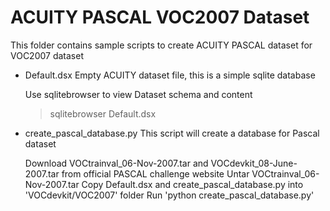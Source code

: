 # ACUITY PASCAL VOC2007 Dataset

 This folder contains sample scripts to create ACUITY PASCAL dataset for VOC2007 dataset

 - Default.dsx
   Empty ACUITY dataset file, this is a simple sqlite database

   Use sqlitebrowser to view Dataset schema and content
   > sqlitebrowser Default.dsx

 - create_pascal_database.py
   This script will create a database for Pascal dataset

   Download VOCtrainval_06-Nov-2007.tar and VOCdevkit_08-June-2007.tar from official 
     PASCAL challenge website
   Untar VOCtrainval_06-Nov-2007.tar
   Copy Default.dsx and create_pascal_database.py into 'VOCdevkit/VOC2007' folder
   Run 'python create_pascal_database.py'

